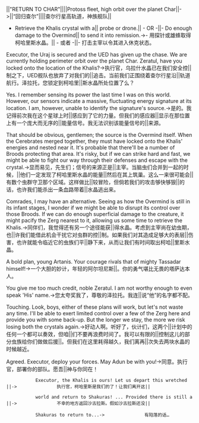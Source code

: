 ||"RETURN TO CHAR"||||Protoss fleet, high orbit over the planet Char||->||“回归查尔”||||查尔行星高轨道，神族舰队||

- Retrieve the Khalis crystal with a||  probe or drone.||            - OR -||- Do enough damage to the Overmind||  to send it into remission.->- 用探针或雄蜂取得柯哈里斯水晶。||            - 或者 -||- 打击主宰以令其进入休克状态。

Executor, the Uraj is secured and the UED has given up the chase. We are currently holding perimeter orbit over the planet Char. Zeratul, have you locked onto the location of the Khalis?->执行官，乌拉什水晶已在我们安全控||制之下，UED舰队也放弃了对我们的||追击。当前我们正围绕着查尔行星沿||轨道航行。泽拉托，您锁定到柯哈里||斯水晶所处位置了么？

Yes. I remember sensing its power the last time I was on this world. However, our sensors indicate a massive, fluctuating energy signature at its location. I am, however, unable to identify the signature's source.->是的。我记得前次我在这个星球上时||感应到了它的力量。但我们的感应器||显示在那位置上有一个庞大而无序的||能量信号。我无法识别该能量信号的||来源。

That should be obvious, gentlemen; the source is the Overmind itself. When the Cerebrates merged together, they must have locked onto the Khalis' energies and nested near it. It's probable that there'll be a number of Broods protecting that area. It's risky, but if we can strike hard and fast, we might be able to fight our way through their defenses and escape with the crystal.->显而易见，先生们；信号的来源正是||主宰。当脑虫们合并到一起的时候，||他们一定发现了柯哈里斯水晶的能量||然后在其上筑巢。这么一来很可能会||有数个虫群守卫那个区域。这样做比||较冒险，但倘若我们的攻击够快够狠||的话，也许我们能杀出一条血路带着||水晶逃出来。

Comrades, I may have an alternative. Seeing as how the Overmind is still in its infant stages, I wonder if we might be able to disrupt its control over those Broods. If we can do enough superficial damage to the creature, it might pacify the Zerg nearest to it, allowing us some time to retrieve the Khalis.->同伴们，我觉得还有另一个途径能获||得水晶。考虑到主宰尚在幼虫期，也||许我们能借此机会干扰它对虫群的控||制。如果我们对其造成足够大的表层||伤害，也许就能令临近它的虫族们平||静下来，从而让我们有时间取出柯哈||里斯水晶。

A bold plan, young Artanis. Your courage rivals that of mighty Tassadar himself!->一个大胆的妙计，年轻的阿尔坦尼斯||。你的勇气堪比无畏的塔萨达本人。

You give me too much credit, noble Zeratul. I am not worthy enough to even speak 'His' name.->您太夸奖我了，尊敬的泽拉托。我连||说“他”的名字都不配。

Touching. Look, boys, either of these plans will work, but let's not waste any time. I'll be able to exert limited control over a few of the Zerg here and provide you with some back-up. But the longer we stay, the more we risk losing both the crystals again.->好动人啊。听好了，伙计们，这两个||计划中的任何一个都可以奏效，但咱||们不要再浪费时间了。我可以有限的||控制这儿的部分虫族给你们做做后援||。但我们在这里耗得越久，我们离再||次失去两块水晶的时候越近。

Agreed. Executor, deploy your forces. May Adun be with you!->同意。执行官，部署你的部队。愿吾||神与你同在！

               Executor, the Khalis is ours! Let us depart this wretched ||->               执行官，柯哈里斯是我们的了！让我们离开这||

               world and return to Shakuras! ... Provided there is still a ||->               不幸的地方返回沙古拉斯。假如沙古拉斯还没||

               Shakuras to return to...->               有陷落的话…

